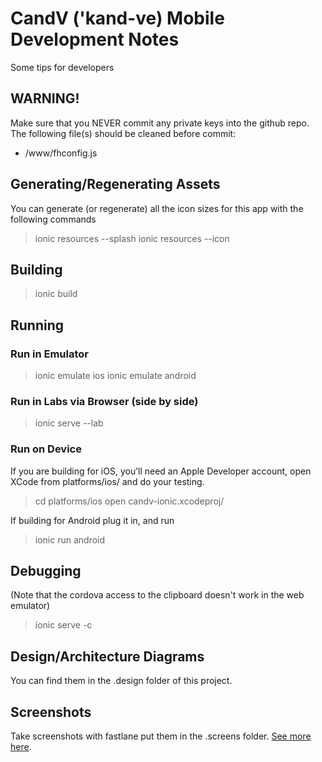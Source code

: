 # CandV ('kand-ve) Mobile Development Notes
Some tips for developers

## WARNING!
Make sure that you NEVER commit any private keys into the github repo.  The following file(s) should be cleaned before commit:
* /www/fhconfig.js

## Generating/Regenerating Assets
You can generate (or regenerate) all the icon sizes for this app with the following commands
> ionic resources --splash
> ionic resources --icon

## Building
> ionic build

## Running

### Run in Emulator
> ionic emulate ios
> ionic emulate android

### Run in Labs via Browser (side by side)
> ionic serve --lab

### Run on Device
If you are building for iOS, you’ll need an Apple Developer account, open XCode from platforms/ios/ and do your testing.
> cd platforms/ios
> open candv-ionic.xcodeproj/

If building for Android plug it in, and run
> ionic run android

## Debugging
(Note that the cordova access to the clipboard doesn't work in the web emulator)

> ionic serve -c 

## Design/Architecture Diagrams
You can find them in the .design folder of this project.

## Screenshots
Take screenshots with fastlane put them in the .screens folder.  [See more here][1].


[1]: https://fastlane.tools/

